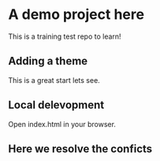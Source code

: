 # A demo project here

This is a training test repo to learn!

## Adding a theme

This is a great start lets see.


## Local delevopment

Open index.html in your browser.

## Here we resolve the conficts
